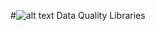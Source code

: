
#![alt text](http://www.talend.com/sites/all/themes/talend_responsive/images/logo.png "Talend") Data Quality Libraries  